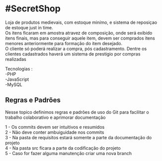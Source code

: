 <h1>#SecretShop</h1>
Loja de produtos medievais, com estoque minímo, e sistema de reposiçao de estoque just in time.</br>
Os itens ficaram em amostra atravez de composição, onde será exibido itens finais, mas para conseguir aquele item, devem ser comprados itens menores anteriormente para formação do item desejado.</br>
O cliente só poderá realizar a compra, pós cadastramento. Dentre os clientes cadastrados haverá um sistema de prestigio por compras realizadas

Tecnologias :</br>
-PHP</br>
-JavaScript</br>
-MySQL</br>

<h2>Regras e Padrões</h2>

<p>Nesse topico definimos regras e padrões de uso do Git para facilitar o trabalho colaborativo e aprimorar documentação</p>

1 - Os commits devem ser intuitivos e resumidos</br>
2 - Não deve conter ambuiguidade nos commits</br>
3 - Na pasta de requisitos estará somente a parte da documentação do projeto</br>
4 - Na pasta src ficara a parte da codificação do projeto</br>
5 - Caso for fazer alguma manutenção criar uma nova branch</br>
